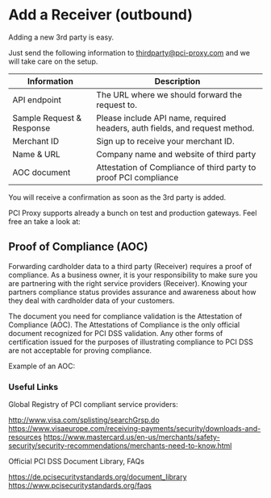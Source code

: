 # Add a Receiver (outbound)


Adding a new 3rd party is easy. 

Just send the following information to [thirdparty@pci-proxy.com](mailto:) and we will take care on the setup. 

|Information| Description   |
|---|---|
|API endpoint|The URL where we should forward the request to.|
|Sample Request & Response|Please include API name, required headers, auth fields, and request method.|
| Merchant ID | Sign up to receive your merchant ID.| 
| Name & URL | Company name and website of third party |
| AOC document| Attestation of Compliance of third party to proof PCI compliance |

You will receive a confirmation as soon as the 3rd party is added.

PCI Proxy supports already a bunch on test and production gateways. Feel free an take a look at: 

## Proof of Compliance (AOC)

Forwarding cardholder data to a third party (Receiver) requires a proof of compliance. As a business owner, it is your responsibility to make sure you are partnering with the right service providers (Receiver). Knowing your partners compliance status provides assurance and awareness about how they deal with cardholder data of your customers.

The document you need for compliance validation is the Attestation of Compliance (AOC). The Attestations of Compliance is the only official document recognized for PCI DSS validation. Any other forms of certification issued for the purposes of illustrating compliance to PCI DSS are not acceptable for proving compliance.

Example of an AOC: 

### Useful Links

Global Registry of PCI compliant service providers:

http://www.visa.com/splisting/searchGrsp.do
https://www.visaeurope.com/receiving-payments/security/downloads-and-resources
https://www.mastercard.us/en-us/merchants/safety-security/security-recommendations/merchants-need-to-know.html

Official PCI DSS Document Library, FAQs

https://de.pcisecuritystandards.org/document_library
https://www.pcisecuritystandards.org/faqs